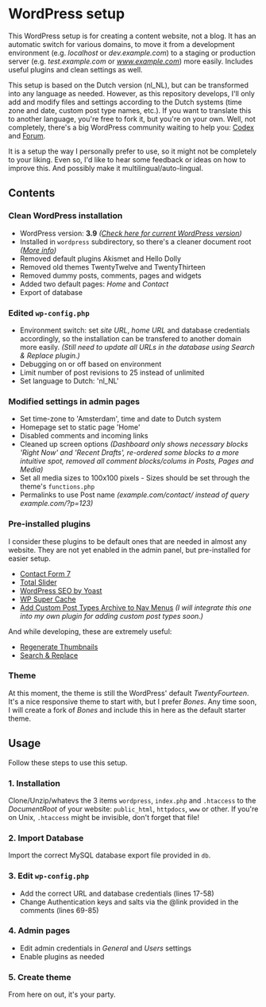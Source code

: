 WordPress setup
===============

This WordPress setup is for creating a content website, not a blog. It has an automatic switch for various domains, to move it from a development environment (e.g. *localhost* or *dev.example.com*) to a staging or production server (e.g. *test.example.com* or *www.example.com*) more easily. Includes useful plugins and clean settings as well.

This setup is based on the Dutch version (nl_NL), but can be transformed into any language as needed. However, as this repository develops, I'll only add and modify files and settings according to the Dutch systems (time zone and date, custom post type names, etc.). If you want to translate this to another language, you're free to fork it, but you're on your own. Well, not completely, there's a big WordPress community waiting to help you: [Codex](http://codex.wordpress.org/) and [Forum](http://wordpress.org/support/).

It is a setup the way I personally prefer to use, so it might not be completely to your liking. Even so, I'd like to hear some feedback or ideas on how to improve this. And possibly make it multilingual/auto-lingual.


## Contents

### Clean WordPress installation
- WordPress version: **3.9** *([Check here for current WordPress version](http://wordpress.org/download/))*
- Installed in `wordpress` subdirectory, so there's a cleaner document root *([More info](http://codex.wordpress.org/Giving_WordPress_Its_Own_Directory))*
- Removed default plugins Akismet and Hello Dolly
- Removed old themes TwentyTwelve and TwentyThirteen
- Removed dummy posts, comments, pages and widgets
- Added two default pages: *Home* and *Contact*
- Export of database

### Edited `wp-config.php`
- Environment switch: set *site URL*, *home URL* and database credentials accordingly, so the installation can be transfered to another domain more easily. *(Still need to update all URLs in the database using *Search & Replace* plugin.)*
- Debugging on or off based on environment
- Limit number of post revisions to 25 instead of unlimited
- Set language to Dutch: 'nl_NL'

### Modified settings in admin pages
- Set time-zone to 'Amsterdam', time and date to Dutch system
- Homepage set to static page 'Home'
- Disabled comments and incoming links
- Cleaned up screen options *(Dashboard only shows necessary blocks 'Right Now' and 'Recent Drafts', re-ordered some blocks to a more intuitive spot, removed all comment blocks/colums in Posts, Pages and Media)*
- Set all media sizes to 100x100 pixels - Sizes should be set through the theme's `functions.php`
- Permalinks to use Post name *(example.com/contact/ instead of query example.com/?p=123)*

### Pre-installed plugins
I consider these plugins to be default ones that are needed in almost any website. They are not yet enabled in the admin panel, but pre-installed for easier setup.
- [Contact Form 7](http://contactform7.com/)
- [Total Slider](http://www.vanpattenmedia.com/project/total-slider/)
- [WordPress SEO by Yoast](http://yoast.com/wordpress/seo/)
- [WP Super Cache](http://ocaoimh.ie/wp-super-cache/)
- [Add Custom Post Types Archive to Nav Menus](http://wordpress.org/extend/plugins/add-custom-post-types-archive-to-nav-menus/) *(I will integrate this one into my own plugin for adding custom post types soon.)*

And while developing, these are extremely useful:
- [Regenerate Thumbnails](http://www.viper007bond.com/wordpress-plugins/regenerate-thumbnails/)
- [Search & Replace](http://wordpress.org/extend/plugins/search-and-replace/)

### Theme
At this moment, the theme is still the WordPress' default *TwentyFourteen*. It's a nice responsive theme to start with, but I prefer *Bones*. Any time soon, I will create a fork of *Bones* and include this in here as the default starter theme.


## Usage
Follow these steps to use this setup.

### 1. Installation
Clone/Unzip/whatevs the 3 items `wordpress`, `index.php` and `.htaccess` to the *DocumentRoot* of your website: `public_html`, `httpdocs`, `www` or other. If you're on Unix, `.htaccess` might be invisible, don't forget that file!

### 2. Import Database
Import the correct MySQL database export file provided in `db`.

### 3. Edit `wp-config.php`
- Add the correct URL and database credentials (lines 17-58)
- Change Authentication keys and salts via the @link provided in the comments (lines 69-85)

### 4. Admin pages
- Edit admin credentials in *General* and *Users* settings
- Enable plugins as needed

### 5. Create theme
From here on out, it's your party.
